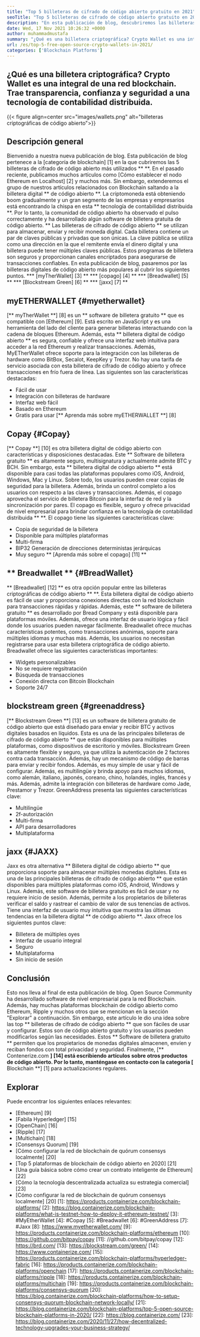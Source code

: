```yaml
---
title: "Top 5 billeteras de cifrado de código abierto gratuito en 2021" 
seoTitle: "Top 5 billeteras de cifrado de código abierto gratuito en 2021" 
description: "En esta publicación de blog, descubriremos las billeteras de cifrado de código abierto más utilizadas como Breadwallet, Copay, Jaxx, Greenaddress y MyETherWallet." 
date: Wed, 17 Nov 2021 10:26:32 +0000
author: muhammadmustafa
summary: "¿Qué es una billetera criptográfica? Crypto Wallet es una integral de una red blockchain. Trae transparencia, confianza y seguridad a una tecnología de contabilidad distribuida." 
url: /es/top-5-free-open-source-crypto-wallets-in-2021/
categories: ['Blockchain Platforms']
---
```


## ¿Qué es una billetera criptográfica? Crypto Wallet es una integral de una red blockchain. Trae transparencia, confianza y seguridad a una tecnología de contabilidad distribuida.

{{< figure align=center src="images/wallets.png" alt="billeteras criptográficas de código abierto">}}


## Descripción general
Bienvenido a nuestra nueva publicación de blog. Esta publicación de blog pertenece a la [categoría de blockchain] [1] en la que cubriremos las 5 billeteras de cifrado de código abierto más utilizados ** **. En el pasado reciente, publicamos muchos artículos como [Cómo establecer el nodo Ethereum en Localhost] [2] y muchos más. Sin embargo, extenderemos el grupo de nuestros artículos relacionados con Blockchain saltando a la billetera digital ** de código abierto **. La criptomoneda está obteniendo boom gradualmente y un gran segmento de las empresas y empresarios está encontrando la chispa en esta ** tecnología de contabilidad distribuida **. Por lo tanto, la comunidad de código abierto ha observado el pulso correctamente y ha desarrollado algún software de billetera gratuita de código abierto.
** Las billeteras de cifrado de código abierto ** se utilizan para almacenar, enviar y recibir moneda digital. Cada billetera contiene un par de claves públicas y privadas que son únicas. La clave pública se utiliza como una dirección en la que el remitente envía el dinero digital y una billetera puede tener múltiples claves públicas. Estos programas de billetera son seguros y proporcionan canales encriptados para asegurarse de transacciones confiables. En esta publicación de blog, pasaremos por las billeteras digitales de código abierto más populares al cubrir los siguientes puntos.
  *** [myTherWallet] [3] **
  *** [copago] [4] **
  *** [Breadwallet] [5] **
  *** [Blockstream Green] [6] **
  *** [jaxx] [7] **

## myETHERWALLET {#myetherwallet}
[** myTherWallet **] [8] es un ** software de billetera gratuito ** que es compatible con [Ethereum] [9]. Está escrito en JavaScript y es una herramienta del lado del cliente para generar billeteras interactuando con la cadena de bloques Ethereum. Además, esta ** billetera digital de código abierto ** es segura, confiable y ofrece una interfaz web intuitiva para acceder a la red Ethereum y realizar transacciones. Además, MyETherWallet ofrece soporte para la integración con las billeteras de hardware como BitBox, Secalot, KeepKey y Trezor. No hay una tarifa de servicio asociada con esta billetera de cifrado de código abierto y ofrece transacciones en frío fuera de línea.
Las siguientes son las características destacadas:
  * Fácil de usar
  * Integración con billeteras de hardware
  * Interfaz web fácil
  * Basado en Ethereum
  * Gratis para usar
[** Aprenda más sobre myETHERWALLET **] [8]

## Copay {#Copay}
[** Copay **] [10] es otra billetera digital de código abierto con características y disposiciones destacadas. Este ** Software de billetera gratuito ** es altamente seguro, multisignatura y actualmente admite BTC y BCH. Sin embargo, esta ** billetera digital de código abierto ** está disponible para casi todas las plataformas populares como iOS, Android, Windows, Mac y Linux. Sobre todo, los usuarios pueden crear copias de seguridad para la billetera. Además, brinda un control completo a los usuarios con respecto a las claves y transacciones. Además, el copago aprovecha el servicio de billetera Bitcoin para la interfaz de red y la sincronización por pares. El copago es flexible, seguro y ofrece privacidad de nivel empresarial para brindar confianza en la tecnología de contabilidad distribuida ** **.
El copago tiene las siguientes características clave:
  * Copia de seguridad de la billetera
  * Disponible para múltiples plataformas
  * Multi-firma
  * BIP32 Generación de direcciones deterministas jerárquicas
  * Muy seguro
** [Aprenda más sobre el copago] [11] **

## ** Breadwallet ** {#BreadWallet}
** [Breadwallet] [12] ** es otra opción popular entre las billeteras criptográficas de código abierto ** **. Esta billetera digital de código abierto es fácil de usar y proporciona conexiones directas con la red blockchain para transacciones rápidas y rápidas. Además, este ** software de billetera gratuito ** es desarrollado por Bread Company y está disponible para plataformas móviles. Además, ofrece una interfaz de usuario lógica y fácil donde los usuarios pueden navegar fácilmente. Breadwallet ofrece muchas características potentes, como transacciones anónimas, soporte para múltiples idiomas y muchas más. Además, los usuarios no necesitan registrarse para usar esta billetera criptográfica de código abierto.
Breadwallet ofrece las siguientes características importantes:
  * Widgets personalizables
  * No se requiere regsitratación
  * Búsqueda de transacciones
  * Conexión directa con Bitcoin Blockchain
  * Soporte 24/7

## blockstream green {#greenaddress}
[** Blockstream Green **] [13] es un software de billetera gratuito de código abierto que está diseñado para enviar y recibir BTC y activos digitales basados ​​en líquidos. Esta es una de las principales billeteras de cifrado de código abierto ** que están disponibles para múltiples plataformas, como dispositivos de escritorio y móviles. Blockstream Green es altamente flexible y seguro, ya que utiliza la autenticación de 2 factores contra cada transacción. Además, hay un mecanismo de código de barras para enviar y recibir fondos. Además, es muy simple de usar y fácil de configurar. Además, es multilingüe y brinda apoyo para muchos idiomas, como alemán, italiano, japonés, coreano, chino, holandés, inglés, francés y más. Además, admite la integración con billeteras de hardware como Jade, Prestamor y Trezor.
GreenAddress presenta las siguientes características clave:
  * Multilingüe
  * 2f-autorización
  * Multi-firma
  * API para desarrolladores
  * Multiplataforma

## jaxx {#JAXX}
Jaxx es otra alternativa ** Billetera digital de código abierto ** que proporciona soporte para almacenar múltiples monedas digitales. Esta es una de las principales billeteras de cifrado de código abierto ** que están disponibles para múltiples plataformas como iOS, Android, Windows y Linux. Además, este software de billetera gratuito es fácil de usar y no requiere inicio de sesión. Además, permite a los propietarios de billeteras verificar el saldo y rastrear el cambio de valor de sus tenencias de activos. Tiene una interfaz de usuario muy intuitiva que muestra las últimas tendencias en la billetera digital ** de código abierto **.
Jaxx ofrece los siguientes puntos clave:
  * Billetera de múltiples oyes
  * Interfaz de usuario integral
  * Seguro
  * Multiplataforma
  * Sin inicio de sesión

## Conclusión
Esto nos lleva al final de esta publicación de blog. Open Source Community ha desarrollado software de nivel empresarial para la red Blockchain. Además, hay muchas plataformas blockchain de código abierto como Ethereum, Ripple y muchos otros que se mencionan en la sección "Explorar" a continuación. Sin embargo, este artículo le dio una idea sobre las top ** billeteras de cifrado de código abierto ** que son fáciles de usar y configurar. Estos son de código abierto gratuito y los usuarios pueden modificarlos según las necesidades. Estos ** Software de billetera gratuito ** permiten que los propietarios de monedas digitales almacenen, envíen y reciban fondos con total privacidad y seguridad.
Finalmente, [** Contenerize.com **] [14] está escribiendo artículos sobre otros productos de código abierto. Por lo tanto, manténgase en contacto con la categoría [** Blockchain **] [1] para actualizaciones regulares.

## Explorar
Puede encontrar los siguientes enlaces relevantes:
  * [Ethereum] [9]
  * [Fabila Hyperledger] [15]
  * [OpenChain] [16]
  * [Ripple] [17]
  * [Multichain] [18]
  * [Consensys Quorum] [19]
  * [Cómo configurar la red de blockchain de quórum consensys localmente] [20]
  * [Top 5 plataformas de blockchain de código abierto en 2020] [21]
  * [Una guía básica sobre cómo crear un contrato inteligente de Ethereum] [22]
  * [Cómo la tecnología descentralizada actualiza su estrategia comercial] [23]
  * [Cómo configurar la red de blockchain de quórum consensys localmente] [20]
[1]: https://products.containerize.com/blockchain-platforms/
[2]: https://blog.containerize.com/blockchain-platforms/what-is-testnet-how-to-deploy-it-ethereum-testnet/
[3]: #MyEtherWallet
[4]: #Copay
[5]: #Breadwallet
[6]: #GreenAddress
[7]: #Jaxx
[8]: https://www.myetherwallet.com/
[9]: https://products.containerize.com/blockchain-platforms/ethereum
[10]: https://github.com/bitpay/copay
[11]: //github.com/bitpay/copay
[12]: https://brd.com/
[13]: https://blockstream.com/green/
[14]: https://www.containerize.com/
[15]: https://products.containerize.com/blockchain-platforms/hyperledger-fabric
[16]: https://products.containerize.com/blockchain-platforms/openchain
[17]: https://products.containerize.com/blockchain-platforms/ripple
[18]: https://products.containerize.com/blockchain-platforms/multichain
[19]: https://products.containerize.com/blockchain-platforms/consensys-quorum
[20]: https://blog.containerize.com/blockchain-platforms/how-to-setup-consensys-quorum-blockchain-network-locally/
[21]: https://blog.containerize.com/blockchain-platforms/top-5-open-source-blockchain-platforms-in-2020/
[22]: https://blog.containerize.com/
[23]: https://blog.containerize.com/2020/11/27/how-decentralized-technology-upgrades-your-business-strategy/
